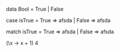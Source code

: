 

data Bool
  = True
  | False

case isTrue
  = True  => afsda
  | False => afsda

match isTrue
  = True  => afsda
  | False => afsda


(\x -> x + 1) 4
